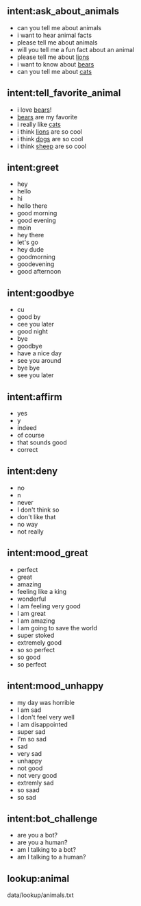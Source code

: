 ## intent:ask_about_animals
- can you tell me about animals
- i want to hear animal facts
- please tell me about animals
- will you tell me a fun fact about an animal
- please tell me about [lions](animal)
- i want to know about [bears](animal)
- can you tell me about [cats](animal)

## intent:tell_favorite_animal
- i love [bears](animal)!
- [bears](animal) are my favorite
- i really like [cats](animal)
- i think [lions](animal) are so cool
- i think [dogs](animal) are so cool
- i think [sheep](animal) are so cool

## intent:greet
- hey
- hello
- hi
- hello there
- good morning
- good evening
- moin
- hey there
- let's go
- hey dude
- goodmorning
- goodevening
- good afternoon

## intent:goodbye
- cu
- good by
- cee you later
- good night
- bye
- goodbye
- have a nice day
- see you around
- bye bye
- see you later

## intent:affirm
- yes
- y
- indeed
- of course
- that sounds good
- correct

## intent:deny
- no
- n
- never
- I don't think so
- don't like that
- no way
- not really

## intent:mood_great
- perfect
- great
- amazing
- feeling like a king
- wonderful
- I am feeling very good
- I am great
- I am amazing
- I am going to save the world
- super stoked
- extremely good
- so so perfect
- so good
- so perfect

## intent:mood_unhappy
- my day was horrible
- I am sad
- I don't feel very well
- I am disappointed
- super sad
- I'm so sad
- sad
- very sad
- unhappy
- not good
- not very good
- extremly sad
- so saad
- so sad

## intent:bot_challenge
- are you a bot?
- are you a human?
- am I talking to a bot?
- am I talking to a human?

## lookup:animal
data/lookup/animals.txt
